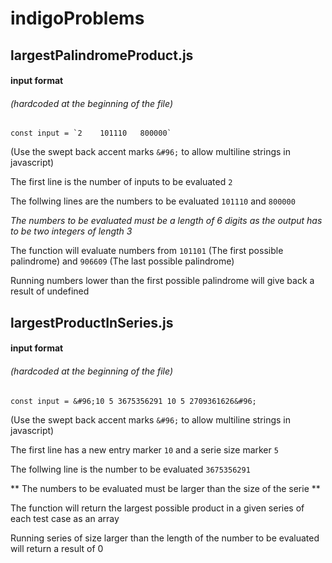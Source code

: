 # indigoProblems



## largestPalindromeProduct.js

#### input format
###### (hardcoded at the beginning of the file)

``const input = `2   
 101110  
 800000` ``

(Use the swept back accent marks ` &#96; ` to allow multiline strings in javascript)

The first line is the number of inputs to be evaluated `2`

The follwing lines are the numbers to be evaluated `101110` and `800000`

*The numbers to be evaluated must be a length of 6 digits as the output has to be two integers of length 3*

The function will evaluate numbers from `101101` (The first possible palindrome) and `906609` (The last possible palindrome)

Running numbers lower than the first possible palindrome will give back a result of undefined 

## largestProductInSeries.js

#### input format
###### (hardcoded at the beginning of the file)

`const input = &#96;10 5
                3675356291
                10 5
                2709361626&#96;`

(Use the swept back accent marks `&#96;` to allow multiline strings in javascript)

The first line has a new entry marker `10` and a serie size marker `5`

The follwing line is the number to be evaluated `3675356291`

** The numbers to be evaluated must be larger than the size of the serie **

The function will return the largest possible product in a given series of each test case as an array  

Running series of size larger than the length of the number to be evaluated will return a result of 0 
